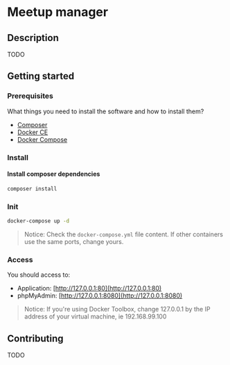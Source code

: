 # Meetup manager

## Description
TODO

## Getting started

### Prerequisites

What things you need to install the software and how to install them?

- [Composer](https://getcomposer.org/)
- [Docker CE](https://www.docker.com/community-edition)
- [Docker Compose](https://docs.docker.com/compose/install)

### Install

#### Install composer dependencies

```bash
composer install
```

### Init

```bash
docker-compose up -d
```
> Notice: Check the `docker-compose.yml` file content. If other containers use the same ports, change yours.

### Access

You should access to:

- Application: [http://127.0.0.1:80](http://127.0.0.1:80)
- phpMyAdmin: [http://127.0.0.1:8080](http://127.0.0.1:8080)
> Notice: If you're using Docker Toolbox, change 127.0.0.1 by the IP address of your virtual machine, ie 192.168.99.100

## Contributing
TODO